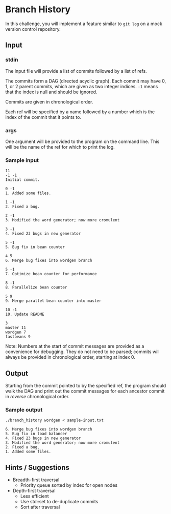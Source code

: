 Branch History
==============
In this challenge, you will implement a feature similar to `git log` on a
mock version control repository.

Input
-----

### stdin
The input file will provide a list of commits followed by a list of refs.

The commits form a DAG (directed acyclic graph). Each commit may have 0,
1, or 2 parent commits, which are given as two integer indices. `-1` means
that the index is null and should be ignored.

Commits are given in chronological order.

Each ref will be specified by a name followed by a number which is the index
of the commit that it points to.

### args

One argument will be provided to the program on the command line. This will
be the name of the ref for which to print the log.

### Sample input
    11
    -1 -1
    Initial commit.

    0 -1
    1. Added some files.

    1 -1
    2. Fixed a bug.

    2 -1
    3. Modified the word generator; now more cromulent

    3 -1
    4. Fixed 23 bugs in new generator

    5 -1
    5. Bug fix in bean counter

    4 5
    6. Merge bug fixes into wordgen branch

    5 -1
    7. Optimize bean counter for performance

    8 -1
    8. Parallelize bean counter

    5 9
    9. Merge parallel bean counter into master

    10 -1
    10. Update README

    3
    master 11
    wordgen 7
    fastbeans 9

Note: Numbers at the start of commit messages are provided as a convenience for debugging.
They do not need to be parsed; commits will always be provided in chronological order, starting
at index 0.

Output
------
Starting from the commit pointed to by the specified ref, the program should
walk the DAG and print out the commit messages for each ancestor commit in
*reverse* chronological order.

### Sample output

`./branch_history wordgen < sample-input.txt`

    6. Merge bug fixes into wordgen branch
    5. Bug fix in load balancer
    4. Fixed 23 bugs in new generator
    3. Modified the word generator; now more cromulent
    2. Fixed a bug.
    1. Added some files.


Hints / Suggestions
-------------------
- Breadth-first traversal
    - Priority queue sorted by index for open nodes
- Depth-first traversal
    - Less efficient
    - Use std::set to de-duplicate commits
    - Sort after traversal

